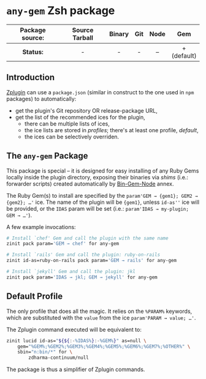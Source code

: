# `any-gem` Zsh package

| **Package source:** | Source Tarball | Binary | Git | Node | Gem |
|:-------------------:|:--------------:|:------:|:---:|:----:|:---:|
| **Status:**         |        -       |  -     |  -  |  –   |  + <br> (default)  |

## Introduction

[Zplugin](https://github.com/zdharma-continuum/zinit) can use a `package.json`
(similar in construct to the one used in `npm` packages) to automatically:

- get the plugin's Git repository OR release-package URL,
- get the list of the recommended ices for the plugin,
    - there can be multiple lists of ices,
    - the ice lists are stored in *profiles*; there's at least one profile, *default*,
    - the ices can be selectively overriden.

## The `any-gem` Package

This package is special – it is designed for easy installing of any Ruby Gems
locally inside the plugin directory, exposing their binaries via *shims* (i.e.:
forwarder scripts) created automatically by
[Bin-Gem-Node](https://github.com/zplugin/zinit-annex-bin-gem-gem) annex.

The Ruby Gem(s) to install are specified by the `param'GEM → {gem1}; GEM2 →
{gem2}; …'` ice. The name of the plugin will be `{gem1}`, unless `id-as''` ice
will be provided, or the `IDAS` param will be set (i.e.: `param'IDAS →
my-plugin; GEM → …'`).

A few example invocations:

```zsh
# Install `chef' Gem and call the plugin with the same name
zinit pack param='GEM → chef' for any-gem

# Install `rails' Gem and call the plugin: ruby-on-rails
zinit id-as=ruby-on-rails pack param='GEM → rails' for any-gem

# Install `jekyll' Gem and call the plugin: jkl
zinit pack param='IDAS → jkl; GEM → jekyll' for any-gem
```

## Default Profile

The only profile that does all the magic. It relies on the `%PARAM%` keywords,
which are substituted with the `value` from the ice `param'PARAM → value; …'`.

The Zplugin command executed will be equivalent to:

```zsh
zinit lucid id-as="${${:-%IDAS%}:-%GEM%}" as=null \
    gem="%GEM%;%GEM2%;%GEM3%;%GEM4%;%GEM5%;%GEM6%;%GEM7%;%OTHER%" \
    sbin="n:bin/*" for \
        zdharma-continuum/null
```

The package is thus a simplifier of Zplugin commands.

<!-- vim:set ft=markdown tw=80 fo+=an1 autoindent: -->
